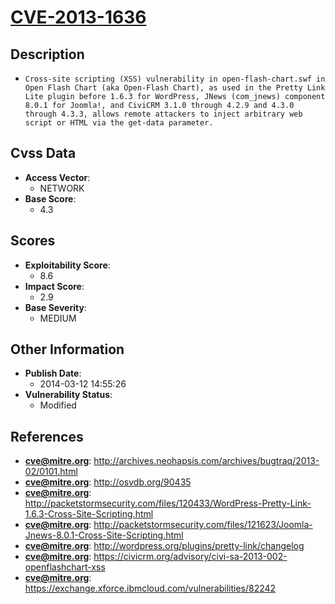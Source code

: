 
# [CVE-2013-1636](http://archives.neohapsis.com/archives/bugtraq/2013-02/0101.html)

## Description

- `Cross-site scripting (XSS) vulnerability in open-flash-chart.swf in Open Flash Chart (aka Open-Flash Chart), as used in the Pretty Link Lite plugin before 1.6.3 for WordPress, JNews (com_jnews) component 8.0.1 for Joomla!, and CiviCRM 3.1.0 through 4.2.9 and 4.3.0 through 4.3.3, allows remote attackers to inject arbitrary web script or HTML via the get-data parameter.`

## Cvss Data

- **Access Vector**:
  - NETWORK
- **Base Score**:
  - 4.3

## Scores

- **Exploitability Score**:
  - 8.6
- **Impact Score**:
  - 2.9
- **Base Severity**:
  - MEDIUM

## Other Information

- **Publish Date**:
  - 2014-03-12 14:55:26
- **Vulnerability Status**:
  - Modified

## References

- **cve@mitre.org**: http://archives.neohapsis.com/archives/bugtraq/2013-02/0101.html
- **cve@mitre.org**: http://osvdb.org/90435
- **cve@mitre.org**: http://packetstormsecurity.com/files/120433/WordPress-Pretty-Link-1.6.3-Cross-Site-Scripting.html
- **cve@mitre.org**: http://packetstormsecurity.com/files/121623/Joomla-Jnews-8.0.1-Cross-Site-Scripting.html
- **cve@mitre.org**: http://wordpress.org/plugins/pretty-link/changelog
- **cve@mitre.org**: https://civicrm.org/advisory/civi-sa-2013-002-openflashchart-xss
- **cve@mitre.org**: https://exchange.xforce.ibmcloud.com/vulnerabilities/82242
